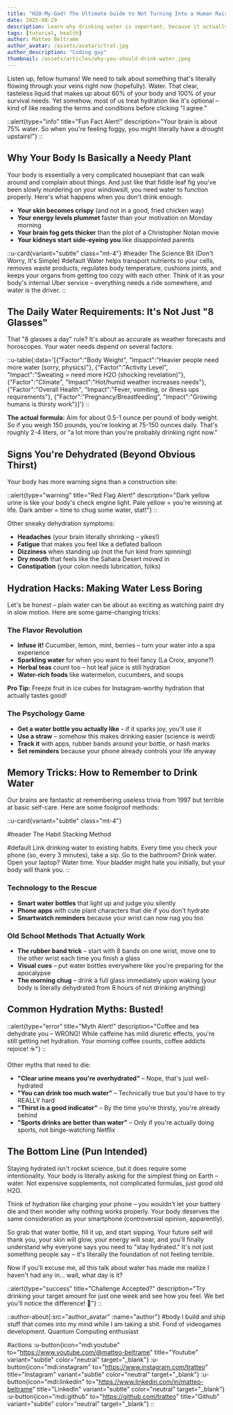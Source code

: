 ```yaml
---
title: "H2O-My-God! The Ultimate Guide to Not Turning Into a Human Raisin"
date: 2025-08-29
description: Learn why drinking water is important, because it actually is. Discover tips and tricks to stay hydrated and never miss a glass of water. 
tags: [tutorial, health]
author: Matteo Beltrame
author_avatar: /assets/avatars/trat.jpg
author_description: "Coding guy"
thumbnail: /assets/articles/why-you-should-drink-water.jpeg
---
```


Listen up, fellow humans! We need to talk about something that's literally flowing through your veins right now (hopefully). Water. That clear, tasteless liquid that makes up about 60% of your body and 100% of your survival needs. Yet somehow, most of us treat hydration like it's optional – kind of like reading the terms and conditions before clicking "I agree."

::alert{type="info" title="Fun Fact Alert!" description="Your brain is about 75% water. So when you're feeling foggy, you might literally have a drought upstairs!"}
::

## Why Your Body Is Basically a Needy Plant

Your body is essentially a very complicated houseplant that can walk around and complain about things. And just like that fiddle leaf fig you've been slowly murdering on your windowsill, you need water to function properly. Here's what happens when you don't drink enough:

- **Your skin becomes crispy** (and not in a good, fried chicken way)
- **Your energy levels plummet** faster than your motivation on Monday morning
- **Your brain fog gets thicker** than the plot of a Christopher Nolan movie
- **Your kidneys start side-eyeing you** like disappointed parents

::u-card{variant="subtle" class="mt-4"}
#header 
The Science Bit (Don't Worry, It's Simple)
#default
Water helps transport nutrients to your cells, removes waste products, regulates body temperature, cushions joints, and keeps your organs from getting too cozy with each other. Think of it as your body's internal Uber service – everything needs a ride somewhere, and water is the driver.
::

## The Daily Water Requirements: It's Not Just "8 Glasses"

That "8 glasses a day" rule? It's about as accurate as weather forecasts and horoscopes. Your water needs depend on several factors:

::u-table{:data='[{"Factor":"Body Weight", "Impact":"Heavier people need more water (sorry, physics)"}, {"Factor":"Activity Level", "Impact":"Sweating = need more H2O (shocking revelation)"}, {"Factor":"Climate", "Impact":"Hot/humid weather increases needs"}, {"Factor":"Overall Health", "Impact":"Fever, vomiting, or illness ups requirements"}, {"Factor":"Pregnancy/Breastfeeding", "Impact":"Growing humans is thirsty work"}]'}
::

**The actual formula:** Aim for about 0.5-1 ounce per pound of body weight. So if you weigh 150 pounds, you're looking at 75-150 ounces daily. That's roughly 2-4 liters, or "a lot more than you're probably drinking right now."

## Signs You're Dehydrated (Beyond Obvious Thirst)

Your body has more warning signs than a construction site:

::alert{type="warning" title="Red Flag Alert!" description="Dark yellow urine is like your body's check engine light. Pale yellow = you're winning at life. Dark amber = time to chug some water, stat!"}
::

Other sneaky dehydration symptoms:
- **Headaches** (your brain literally shrinking – yikes!)
- **Fatigue** that makes you feel like a deflated balloon
- **Dizziness** when standing up (not the fun kind from spinning)
- **Dry mouth** that feels like the Sahara Desert moved in
- **Constipation** (your colon needs lubrication, folks)

## Hydration Hacks: Making Water Less Boring

Let's be honest – plain water can be about as exciting as watching paint dry in slow motion. Here are some game-changing tricks:

### The Flavor Revolution
- **Infuse it!** Cucumber, lemon, mint, berries – turn your water into a spa experience
- **Sparkling water** for when you want to feel fancy (La Croix, anyone?)
- **Herbal teas** count too – hot leaf juice is still hydration
- **Water-rich foods** like watermelon, cucumbers, and soups

**Pro Tip:** Freeze fruit in ice cubes for Instagram-worthy hydration that actually tastes good!

### The Psychology Game
- **Get a water bottle you actually like** – if it sparks joy, you'll use it
- **Use a straw** – somehow this makes drinking easier (science is weird)
- **Track it** with apps, rubber bands around your bottle, or hash marks
- **Set reminders** because your phone already controls your life anyway

## Memory Tricks: How to Remember to Drink Water

Our brains are fantastic at remembering useless trivia from 1997 but terrible at basic self-care. Here are some foolproof methods:

::u-card{variant="subtle" class="mt-4"}

#header
The Habit Stacking Method

#default
Link drinking water to existing habits. Every time you check your phone (so, every 3 minutes), take a sip. Go to the bathroom? Drink water. Open your laptop? Water time. Your bladder might hate you initially, but your body will thank you.
::

### Technology to the Rescue
- **Smart water bottles** that light up and judge you silently
- **Phone apps** with cute plant characters that die if you don't hydrate
- **Smartwatch reminders** because your wrist can now nag you too

### Old School Methods That Actually Work
- **The rubber band trick** – start with 8 bands on one wrist, move one to the other wrist each time you finish a glass
- **Visual cues** – put water bottles everywhere like you're preparing for the apocalypse
- **The morning chug** – drink a full glass immediately upon waking (your body is literally dehydrated from 8 hours of not drinking anything)

## Common Hydration Myths: Busted!

::alert{type="error" title="Myth Alert!" description="Coffee and tea dehydrate you – WRONG! While caffeine has mild diuretic effects, you're still getting net hydration. Your morning coffee counts, coffee addicts rejoice! ☕"}
::

Other myths that need to die:
- **"Clear urine means you're overhydrated"** – Nope, that's just well-hydrated
- **"You can drink too much water"** – Technically true but you'd have to try REALLY hard
- **"Thirst is a good indicator"** – By the time you're thirsty, you're already behind
- **"Sports drinks are better than water"** – Only if you're actually doing sports, not binge-watching Netflix

## The Bottom Line (Pun Intended)

Staying hydrated isn't rocket science, but it does require some intentionality. Your body is literally asking for the simplest thing on Earth – water. Not expensive supplements, not complicated formulas, just good old H2O.

Think of hydration like charging your phone – you wouldn't let your battery die and then wonder why nothing works properly. Your body deserves the same consideration as your smartphone (controversial opinion, apparently).

So grab that water bottle, fill it up, and start sipping. Your future self will thank you, your skin will glow, your energy will soar, and you'll finally understand why everyone says you need to "stay hydrated." It's not just something people say – it's literally the foundation of not feeling terrible.

Now if you'll excuse me, all this talk about water has made me realize I haven't had any in... wait, what day is it? 


::alert{type="success" title="Challenge Accepted?" description="Try drinking your target amount for just one week and see how you feel. We bet you'll notice the difference! 💪"}
::

::author-about{:src="author_avatar" :name="author"}
#body
I build and ship stuff that comes into my mind while I am taking a shit. Fond of videogames development. Quantum Computing enthusiast

#actions
:u-button{icon="mdi:youtube" to="https://www.youtube.com/@matteo-beltrame" title="Youtube" variant="subtle" color="neutral" target="_blank"}
:u-button{icon="mdi:instagram" to="https://www.instagram.com/tratteo" title="Instagram" variant="subtle" color="neutral" target="_blank"}
:u-button{icon="mdi:linkedin" to="https://www.linkedin.com/in/matteo-beltrame" title="LinkedIn" variant="subtle" color="neutral" target="_blank"}
:u-button{icon="mdi:github" to="https://github.com/tratteo" title="Github" variant="subtle" color="neutral" target="_blank"}
::